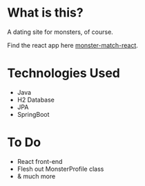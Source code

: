 # What is this?

A dating site for monsters, of course.

Find the react app here [monster-match-react](https://github.com/vinopaldimit/monster-match-react "monster-match-react").

# Technologies Used
- Java 
- H2 Database
- JPA
- SpringBoot

# To Do
- React front-end
- Flesh out MonsterProfile class
- & much more
